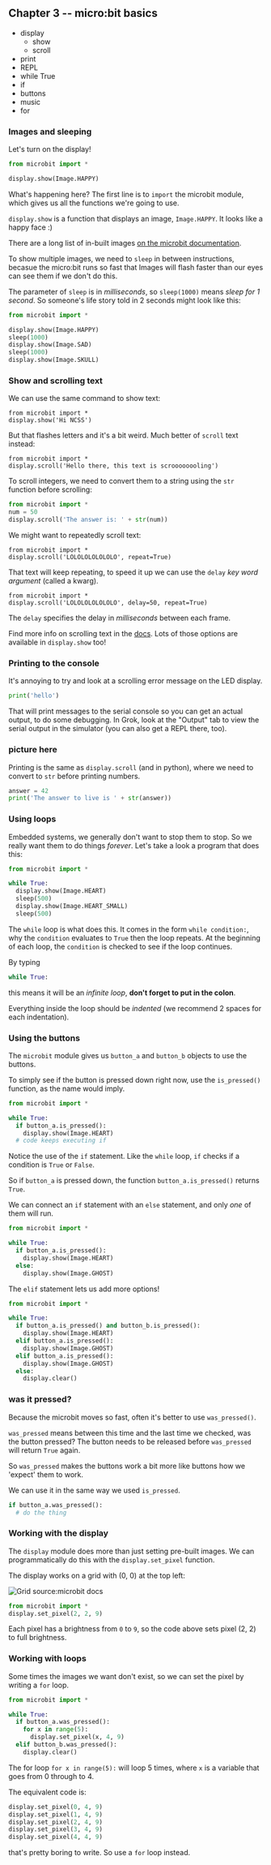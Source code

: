 ## Chapter 3 -- micro:bit basics

* display
  * show
  * scroll
* print
* REPL
* while True
* if
* buttons
* music
* for

### Images and sleeping

Let's turn on the display!

```python
from microbit import *

display.show(Image.HAPPY)
```

What's happening here? The first line is to `import` the microbit module, which gives us all the functions we're going to use.

`display.show` is a function that displays an image, `Image.HAPPY`. It looks like a happy face :)

There are a long list of in-built images [on the microbit documentation](https://microbit-micropython.readthedocs.io/en/latest/tutorials/images.html).

To show multiple images, we need to `sleep` in between instructions, becasue the micro:bit runs so fast that Images will flash faster than our eyes can see them if we don't do this.

The parameter of `sleep` is in *milliseconds*, so `sleep(1000)` means *sleep for 1 second*. So someone's life story told in 2 seconds might look like this: 

```python
from microbit import *

display.show(Image.HAPPY)
sleep(1000)
display.show(Image.SAD)
sleep(1000)
display.show(Image.SKULL)
```

### Show and scrolling text

We can use the same command to show text:

```pythnon
from microbit import *
display.show('Hi NCSS')
```

But that flashes letters and it's a bit weird. Much better of `scroll` text instead:

```pythnon
from microbit import *
display.scroll('Hello there, this text is scroooooooling')
```

To scroll integers, we need to convert them to a string using the `str` function before scrolling:

```python
from microbit import *
num = 50
display.scroll('The answer is: ' + str(num))
```

We might want to repeatedly scroll text:

```pythnon
from microbit import *
display.scroll('LOLOLOLOLOLOLO', repeat=True)
```

That text will keep repeating, to speed it up we can use the `delay` *key word argument* (called a kwarg).

```pythnon
from microbit import *
display.scroll('LOLOLOLOLOLOLO', delay=50, repeat=True)
```

The `delay` specifies the delay in *milliseconds* between each frame.

Find more info on scrolling text in the [docs](https://microbit-micropython.readthedocs.io/en/latest/display.html?highlight=scroll#microbit.display.scroll). Lots of those options are available in `display.show` too!

### Printing to the console

It's annoying to try and look at a scrolling error message on the LED display.

```python
print('hello')
```

That will print messages to the serial console so you can get an actual output, to do some debugging. In Grok, look at the "Output" tab to view the serial output in the simulator (you can also get a REPL there, too).

### picture here

Printing is the same as `display.scroll` (and in python), where we need to convert to `str` before printing numbers.

```python
answer = 42
print('The answer to live is ' + str(answer))
```

### Using loops

Embedded systems, we generally don't want to stop them to stop. So we really want them to do things *forever*. Let's take a look a program that does this:

```python
from microbit import *

while True:
  display.show(Image.HEART)
  sleep(500)
  display.show(Image.HEART_SMALL)
  sleep(500)
```

The `while` loop is what does this. It comes in the form `while condition:`, why the `condition` evaluates to `True` then the loop repeats. At the beginning of each loop, the `condition` is checked to see if the loop continues. 

By typing
```python
while True:
```
this means it will be an *infinite loop*, **don't forget to put in the colon**.

Everything inside the loop should be *indented* (we recommend 2 spaces for each indentation).

### Using the buttons

The `microbit` module gives us `button_a` and `button_b` objects to use the buttons.

To simply see if the button is pressed down right now, use the `is_pressed()` function, as the name would imply.

```python
from microbit import *

while True:
  if button_a.is_pressed():
    display.show(Image.HEART)
  # code keeps executing if
```

Notice the use of the `if` statement. Like the `while` loop, `if` checks if a condition is `True` or `False`. 

So if `button_a` is pressed down, the function `button_a.is_pressed()` returns `True`.

We can connect an `if` statement with an `else` statement, and only *one* of them will run.

```python
from microbit import *

while True:
  if button_a.is_pressed():
    display.show(Image.HEART)
  else:
    display.show(Image.GHOST)
```

The `elif` statement lets us add more options!

```python
from microbit import *

while True:
  if button_a.is_pressed() and button_b.is_pressed():
    display.show(Image.HEART)
  elif button_a.is_pressed():
    display.show(Image.GHOST)
  elif button_a.is_pressed():
    display.show(Image.GHOST)
  else:
    display.clear()
```

### was it pressed?

Because the microbit moves so fast, often it's better to use `was_pressed()`. 

`was_pressed` means between this time and the last time we checked, was the button pressed? The button needs to be released before `was_pressed` will return `True` again. 

So `was_pressed` makes the buttons work a bit more like buttons how we 'expect' them to work.

We can use it in the same way we used `is_pressed`.

```python
if button_a.was_pressed():
  # do the thing
```

### Working with the display

The `display` module does more than just setting pre-built images. We can programmatically do this with the `display.set_pixel` function. 

The display works on a grid with (0, 0) at the top left:

![Grid source:microbit docs](https://microbit-micropython.readthedocs.io/en/latest/_images/happy.png)

```python
from microbit import *
display.set_pixel(2, 2, 9)
```

Each pixel has a brightness from `0` to `9`, so the code above sets pixel (2, 2) to full brightness.

### Working with loops

Some times the images we want don't exist, so we can set the pixel by writing a `for` loop.

```python
from microbit import *

while True:
  if button_a.was_pressed():
    for x in range(5):
      display.set_pixel(x, 4, 9)
  elif button_b.was_pressed():
    display.clear()
```
The for loop `for x in range(5):` will loop 5 times, where `x` is a variable that goes from 0 through to 4.

The equivalent code is:

```python
display.set_pixel(0, 4, 9)
display.set_pixel(1, 4, 9)
display.set_pixel(2, 4, 9)
display.set_pixel(3, 4, 9)
display.set_pixel(4, 4, 9)
```

that's pretty boring to write. So use a `for` loop instead.

